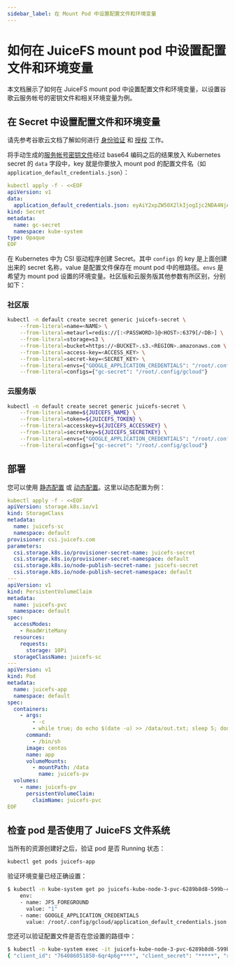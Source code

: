 ```yaml
---
sidebar_label: 在 Mount Pod 中设置配置文件和环境变量
---
```


# 如何在 JuiceFS mount pod 中设置配置文件和环境变量

本文档展示了如何在 JuiceFS mount pod 中设置配置文件和环境变量，以设置谷歌云服务帐号的密钥文件和相关环境变量为例。

## 在 Secret 中设置配置文件和环境变量

请先参考谷歌云文档了解如何进行 [身份验证](https://cloud.google.com/docs/authentication) 和 [授权](https://cloud.google.com/iam/docs/overview) 工作。

将手动生成的[服务帐号密钥文件](https://cloud.google.com/docs/authentication/production#create_service_account)经过 base64 编码之后的结果放入 Kubernetes secret 的 `data` 字段中，key 就是你要放入 mount pod 的配置文件名（如 `application_default_credentials.json`）：

```yaml
kubectl apply -f - <<EOF
apiVersion: v1
data:
  application_default_credentials.json: eyAiY2xpZW50X2lkIjogIjc2NDA4NjA1MTg1MC02cXI0cDZncGk2aG41MDZwdDhlanVxODNkaT*****=
kind: Secret
metadata:
  name: gc-secret
  namespace: kube-system
type: Opaque
EOF
```

在 Kubernetes 中为 CSI 驱动程序创建 Secret。其中 `configs` 的 key 是上面创建出来的 secret 名称，value 是配置文件保存在 mount pod 中的根路径。`envs` 是希望为 mount pod 设置的环境变量。社区版和云服务版其他参数有所区别，分别如下：

### 社区版

```sh
kubectl -n default create secret generic juicefs-secret \
    --from-literal=name=<NAME> \
    --from-literal=metaurl=redis://[:<PASSWORD>]@<HOST>:6379[/<DB>] \
    --from-literal=storage=s3 \
    --from-literal=bucket=https://<BUCKET>.s3.<REGION>.amazonaws.com \
    --from-literal=access-key=<ACCESS_KEY> \
    --from-literal=secret-key=<SECRET_KEY> \
    --from-literal=envs={"GOOGLE_APPLICATION_CREDENTIALS": "/root/.config/gcloud/application_default_credentials.json"} \
    --from-literal=configs={"gc-secret": "/root/.config/gcloud"}
```

### 云服务版

```sh
kubectl -n default create secret generic juicefs-secret \
    --from-literal=name=${JUICEFS_NAME} \
    --from-literal=token=${JUICEFS_TOKEN} \
    --from-literal=accesskey=${JUICEFS_ACCESSKEY} \
    --from-literal=secretkey=${JUICEFS_SECRETKEY} \
    --from-literal=envs={"GOOGLE_APPLICATION_CREDENTIALS": "/root/.config/gcloud/application_default_credentials.json"} \
    --from-literal=configs={"gc-secret": "/root/.config/gcloud"}
```

## 部署

您可以使用 [静态配置](static-provisioning.md) 或 [动态配置](dynamic-provisioning.md)。这里以动态配置为例：

```yaml
kubectl apply -f - <<EOF
apiVersion: storage.k8s.io/v1
kind: StorageClass
metadata:
  name: juicefs-sc
  namespace: default
provisioner: csi.juicefs.com
parameters:
  csi.storage.k8s.io/provisioner-secret-name: juicefs-secret
  csi.storage.k8s.io/provisioner-secret-namespace: default
  csi.storage.k8s.io/node-publish-secret-name: juicefs-secret
  csi.storage.k8s.io/node-publish-secret-namespace: default
---
apiVersion: v1
kind: PersistentVolumeClaim
metadata:
  name: juicefs-pvc
  namespace: default
spec:
  accessModes:
    - ReadWriteMany
  resources:
    requests:
      storage: 10Pi
  storageClassName: juicefs-sc
---
apiVersion: v1
kind: Pod
metadata:
  name: juicefs-app
  namespace: default
spec:
  containers:
    - args:
        - -c
        - while true; do echo $(date -u) >> /data/out.txt; sleep 5; done
      command:
        - /bin/sh
      image: centos
      name: app
      volumeMounts:
        - mountPath: /data
          name: juicefs-pv
  volumes:
    - name: juicefs-pv
      persistentVolumeClaim:
        claimName: juicefs-pvc
EOF
```

## 检查 pod 是否使用了 JuiceFS 文件系统

当所有的资源创建好之后，验证 pod 是否 Running 状态：

```sh
kubectl get pods juicefs-app
```

验证环境变量已经正确设置：

```sh
$ kubectl -n kube-system get po juicefs-kube-node-3-pvc-6289b8d8-599b-4106-b5e9-081e7a570469 -oyaml | grep env -A 4
    env:
    - name: JFS_FOREGROUND
      value: "1"
    - name: GOOGLE_APPLICATION_CREDENTIALS
      value: /root/.config/gcloud/application_default_credentials.json
```

您还可以验证配置文件是否在您设置的路径中：

```sh
$ kubectl -n kube-system exec -it juicefs-kube-node-3-pvc-6289b8d8-599b-4106-b5e9-081e7a570469 -- cat /root/.config/gcloud/application_default_credentials.json
{ "client_id": "764086051850-6qr4p6g****", "client_secret": "*****", "refresh_token": "******", "type": "authorized_user" }
```

